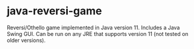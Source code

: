 # java-reversi-game

Reversi/Othello game implemented in Java version 11. Includes a Java Swing GUI. 
Can be run on any JRE that supports version 11 (not tested on older versions).
